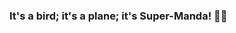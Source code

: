 ### It's a bird; it's a plane; it's Super-Manda! 👋😄

<!--
**Super-Manda/Super-Manda** is a ✨ _special_ ✨ repository because its `README.md` (this file) appears on your GitHub profile.
 


- 🔭 I’m currently working on learning as many computer languages as foreign languages, haha.
- 🌱 I’m currently trying to relax. :)
- 👯 I’m looking to collaborate on everything.
- 🤔 I’m looking for help with... nothing at this time.
- 💬 Ask me about anything.  I'm well-rounded and free-thinking.
- 📫 How to reach me: Carrier pigeon.
- 😄 Pronouns: She/her
- ⚡ Fun fact: I speak 8 foreign languages.
-->
